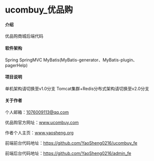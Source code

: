 # ucombuy_优品购

#### 介绍
优品购商城后端代码

#### 软件架构
Spring
SpringMVC
MyBatis(MyBatis-generator、MyBatis-plugin、pagerHelp)


#### 项目说明

单机架构请切换至v1.0分支
Tomcat集群+Redis分布式架构请切换至v2.0分支


#### 关于作者

个人邮箱：1076009113@qq.com

优品购官方网址：www.ucombuy.com

作者个人主页：www.yaosheng.org

前端前台代码地址：https://github.com/YaoSheng0216/ucombuy_fe

前端后台代码地址：https://github.com/YaoSheng0216/admin_fe
